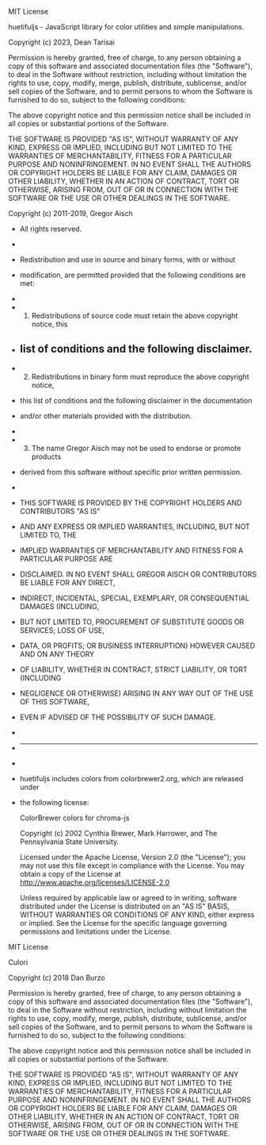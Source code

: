 MIT License

huetifuljs - JavaScript library for color utilities and simple manipulations.

Copyright (c) 2023, Dean Tarisai

Permission is hereby granted, free of charge, to any person obtaining a copy of this software and
associated documentation files (the "Software"), to deal in the Software without restriction,
including without limitation the rights to use, copy, modify, merge, publish, distribute,
sublicense, and/or sell copies of the Software, and to permit persons to whom the Software is
furnished to do so, subject to the following conditions:

The above copyright notice and this permission notice shall be included in all copies or substantial
portions of the Software.

THE SOFTWARE IS PROVIDED "AS IS", WITHOUT WARRANTY OF ANY KIND, EXPRESS OR IMPLIED, INCLUDING BUT
NOT LIMITED TO THE WARRANTIES OF MERCHANTABILITY, FITNESS FOR A PARTICULAR PURPOSE AND
NONINFRINGEMENT. IN NO EVENT SHALL THE AUTHORS OR COPYRIGHT HOLDERS BE LIABLE FOR ANY CLAIM, DAMAGES
OR OTHER LIABILITY, WHETHER IN AN ACTION OF CONTRACT, TORT OR OTHERWISE, ARISING FROM, OUT OF OR IN
CONNECTION WITH THE SOFTWARE OR THE USE OR OTHER DEALINGS IN THE SOFTWARE.

Copyright (c) 2011-2019, Gregor Aisch

- All rights reserved.
-
- Redistribution and use in source and binary forms, with or without
- modification, are permitted provided that the following conditions are met:
-
- 1. Redistributions of source code must retain the above copyright notice, this
- ## list of conditions and the following disclaimer.
- 2. Redistributions in binary form must reproduce the above copyright notice,
- this list of conditions and the following disclaimer in the documentation
- and/or other materials provided with the distribution.
-
- 3. The name Gregor Aisch may not be used to endorse or promote products
- derived from this software without specific prior written permission.
-
- THIS SOFTWARE IS PROVIDED BY THE COPYRIGHT HOLDERS AND CONTRIBUTORS "AS IS"
- AND ANY EXPRESS OR IMPLIED WARRANTIES, INCLUDING, BUT NOT LIMITED TO, THE
- IMPLIED WARRANTIES OF MERCHANTABILITY AND FITNESS FOR A PARTICULAR PURPOSE ARE
- DISCLAIMED. IN NO EVENT SHALL GREGOR AISCH OR CONTRIBUTORS BE LIABLE FOR ANY DIRECT,
- INDIRECT, INCIDENTAL, SPECIAL, EXEMPLARY, OR CONSEQUENTIAL DAMAGES (INCLUDING,
- BUT NOT LIMITED TO, PROCUREMENT OF SUBSTITUTE GOODS OR SERVICES; LOSS OF USE,
- DATA, OR PROFITS; OR BUSINESS INTERRUPTION) HOWEVER CAUSED AND ON ANY THEORY
- OF LIABILITY, WHETHER IN CONTRACT, STRICT LIABILITY, OR TORT (INCLUDING
- NEGLIGENCE OR OTHERWISE) ARISING IN ANY WAY OUT OF THE USE OF THIS SOFTWARE,
- EVEN IF ADVISED OF THE POSSIBILITY OF SUCH DAMAGE.
-
- ***
-
- huetifuljs includes colors from colorbrewer2.org, which are released under
- the following license:

  ColorBrewer colors for chroma-js

  Copyright (c) 2002 Cynthia Brewer, Mark Harrower, and The Pennsylvania State University.

  Licensed under the Apache License, Version 2.0 (the "License"); you may not use this file except
  in compliance with the License. You may obtain a copy of the License at
  http://www.apache.org/licenses/LICENSE-2.0

  Unless required by applicable law or agreed to in writing, software distributed under the
  License is distributed on an "AS IS" BASIS, WITHOUT WARRANTIES OR CONDITIONS OF ANY KIND, either
  express or implied. See the License for the specific language governing permissions and
  limitations under the License.

MIT License

Culori

Copyright (c) 2018 Dan Burzo

Permission is hereby granted, free of charge, to any person obtaining a copy of this software and
associated documentation files (the "Software"), to deal in the Software without restriction,
including without limitation the rights to use, copy, modify, merge, publish, distribute,
sublicense, and/or sell copies of the Software, and to permit persons to whom the Software is
furnished to do so, subject to the following conditions:

The above copyright notice and this permission notice shall be included in all copies or substantial
portions of the Software.

THE SOFTWARE IS PROVIDED "AS IS", WITHOUT WARRANTY OF ANY KIND, EXPRESS OR IMPLIED, INCLUDING BUT
NOT LIMITED TO THE WARRANTIES OF MERCHANTABILITY, FITNESS FOR A PARTICULAR PURPOSE AND
NONINFRINGEMENT. IN NO EVENT SHALL THE AUTHORS OR COPYRIGHT HOLDERS BE LIABLE FOR ANY CLAIM, DAMAGES
OR OTHER LIABILITY, WHETHER IN AN ACTION OF CONTRACT, TORT OR OTHERWISE, ARISING FROM, OUT OF OR IN
CONNECTION WITH THE SOFTWARE OR THE USE OR OTHER DEALINGS IN THE SOFTWARE.
